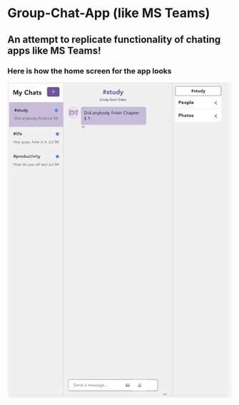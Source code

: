 # Group-Chat-App (like MS Teams) 

## An attempt to replicate functionality of chating apps like MS Teams!

### Here is how the home screen for the app looks
![Preview of homepage](homepage.png)